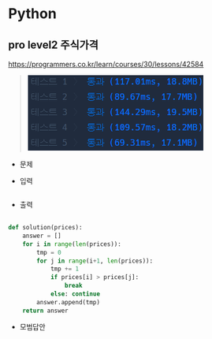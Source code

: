 # Python 

## pro level2 주식가격

https://programmers.co.kr/learn/courses/30/lessons/42584

> ![image-20210624123820325](md-images/image-20210624123820325.png)



* 문제

  > 

* 입력

  > 
  >
  > ```bash
  > 
  > ```
  
* 출력

  > 
  >
  > ```bash
  > 
  > ```





```python
def solution(prices):
    answer = []
    for i in range(len(prices)):
        tmp = 0
        for j in range(i+1, len(prices)):
            tmp += 1
            if prices[i] > prices[j]:
                break
            else: continue
        answer.append(tmp)
    return answer
```

>



* 모범답안

  

  ```python
  
  ```

  > 

